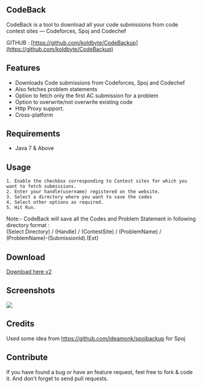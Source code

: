 ## CodeBack
CodeBack is a tool to download all your code submissions from code contest sites &mdash; Codeforces, Spoj and Codechef

GITHUB : [https://github.com/koldbyte/CodeBackup](https://github.com/koldbyte/CodeBackup)

## Features
* Downloads Code submissions from Codeforces, Spoj and Codechef
* Also fetches problem statements
* Option to fetch only the first AC submission for a problem
* Option to overwrite/not overwrite existing code
* Http Proxy support.
* Cross-platform

## Requirements
* Java 7 & Above
  			
## Usage	

	1. Enable the checkbox corresponding to Contest sites for which you want to fetch submissions.  
	2. Enter your handle(username) registered on the website.  
	3. Select a directory where you want to save the codes  
	4, Select other options as required.  
	5. Hit Run.  
				  

Note:- CodeBack will save all the Codes and Problem Statement in following directory format :  
(Select Directory) / (Handle) / (ContestSite) / (ProblemName) / (ProblemName)-(SubmissionId).(Ext)

## Download
[Download here v2 ](https://github.com/koldbyte/CodeBackup/releases/download/Codeback_v2/CodeBackup_v2.jar)
  

## Screenshots  
  
![ ](http://i.imgur.com/CMqeiP3.png)
  
## Credits
Used some idea from https://github.com/ideamonk/spojbackup for Spoj

## Contribute
If you have found a bug or have an feature request, feel free to fork & code it. And don't forget to send pull requests.
  